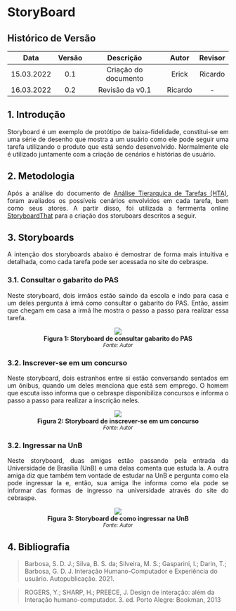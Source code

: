 # StoryBoard

## Histórico de Versão

|    Data    | Versão |      Descrição       |      Autor       | Revisor |
| :--------: | :----: | :------------------: | :--------------: | :-----: |
| 15.03.2022 |  0.1   | Criação do documento | Erick            | Ricardo |
| 16.03.2022 |  0.2   | Revisão da v0.1 | Ricardo         | - |

## 1. Introdução

<p align="justify">
Storyboard é um exemplo de protótipo de baixa-fidelidade, constitui-se em uma série de desenho que mostra a um usuário como ele pode seguir uma tarefa utilizando o produto que está sendo desenvolvido. Normalmente ele é utilizado juntamente com a criação de cenários e histórias de usuário.
</p>

## 2. Metodologia

<p align ="justify">
Após a análise do documento de <a href = "https://interacao-humano-computador.github.io/2021.2-Cebraspe/Análise_de_requisitos/Análise_de_tarefas/HTA/">Análise Tierarquica de Tarefas (HTA)</a>, foram avaliados os possíveis cenários envolvidos em cada tarefa, bem como seus atores. A partir disso, foi utilizada a ferrmenta online <a href = "https://www.storyboardthat.com/pt">StoryboardThat</a> para a criação dos storuboars descritos a seguir.</p>
  
## 3. Storyboards

<p align="justify">
A intenção dos storyboards abaixo é demostrar de forma mais intuitiva e detalhada, como cada tarefa pode ser acessada no site do cebraspe.
</p>

### 3.1. Consultar o gabarito do PAS

<p align="justify">
Neste storyboard, dois irmãos estão saindo da escola e indo para casa e um deles pergunta à irmã como consultar o gabarito do PAS. Então, assim que chegam em casa a irmã lhe mostra o passo a passo para realizar essa tarefa.
</p>

<p align="center">
<img src="https://user-images.githubusercontent.com/48844857/158478990-9eaaa54e-26ab-4a39-b18c-95393adc4cfb.png">
  <br><b>Figura 1: Storyboard de consultar gabarito do PAS</b>
  <br><small><i>Fonte: Autor</i></small>
</p>

### 3.2. Inscrever-se em um concurso

<p align="justify">
Neste storyboard, dois estranhos entre si estão conversando sentados em um ônibus, quando um deles menciona que está sem emprego. O homem que escuta isso informa que o cebraspe disponibiliza concursos e informa o passo a passo para realizar a inscrição neles.
</p>

<p align="center">
<img src="https://user-images.githubusercontent.com/48844857/158479608-845ff2e7-d591-4360-b51a-fc455c16e8f3.png">
  <br><b>Figura 2: Storyboard de inscrever-se em um concurso</b>
  <br><small><i>Fonte: Autor</i></small>
</p>

### 3.2. Ingressar na UnB

<p align="justify">
Neste storyboard, duas amigas estão passando pela entrada da Universidade de Brasília (UnB) e uma delas comenta que estuda la. A outra amiga diz que também tem vontade de estudar na UnB e pergunta como ela pode ingressar la e, então, sua amiga lhe informa como ela pode se informar das formas de ingresso na universidade através do site do cebraspe. 
</p>

<p align="center">
<img src="https://user-images.githubusercontent.com/48844857/158480080-291d31be-e8f9-4b26-a6c0-4e82c81521ee.png">
  <br><b>Figura 3: Storyboard de como ingressar na UnB</b>
  <br><small><i>Fonte: Autor</i></small>
</p>

## 4. Bibliografia

> Barbosa, S. D. J.; Silva, B. S. da; Silveira, M. S.; Gasparini, I.; Darin, T.; Barbosa, G. D. J. Interação Humano-Computador e Experiência do usuário. Autopublicação. 2021.

> ROGERS, Y.; SHARP, H.; PREECE, J. Design de interação: além da Interação humano-computador. 3. ed. Porto Alegre: Bookman, 2013
